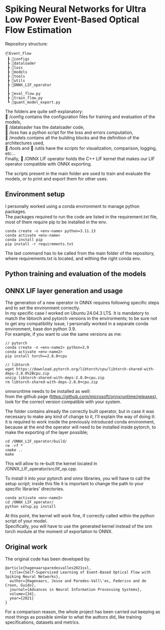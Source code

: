 # Spiking Neural Networks for Ultra Low Power Event-Based Optical Flow Estimation

Repository structure:

```
📦Event_Flow
 ┣ 📂configs
 ┣ 📂dataloader
 ┣ 📂loss
 ┣ 📂models
 ┣ 📂tools
 ┣ 📂utils
 ┣ 📂ONNX_LIF_operator
 ┃ 
 ┣ 📜eval_flow.py
 ┣ 📜train_flow.py
 ┗ 📜quant_model_export.py
```
The folders are quite self-explanatory: \
:file_folder: /config contains the configuration files for training and evaluation of the models, \
:file_folder: /dataloader has the dataloader code, \
:file_folder: /loss has a python script for the loss and errors computation, \
:file_folder: /models contains all the building blocks and the definition of the architectures used, \
:file_folder: /tools and :file_folder: /utils have the scripts for visualization, comparison, logging, etc... \
Finally, :file_folder: /ONNX LIF operator holds the C++ LIF kernel that makes our LIF operator compatible with ONNX exporting.

The scripts present in the main folder are used to train and evaluate the models, or to print and export them for other uses. 


## Environment setup
I personally worked using a conda environment to manage python packages. \
The packages required to run the code are listed in the requirement.txt file, most of them require pip to be installed in the env. 

```
conda create -n <env-name> python=3.11.13
conda activate <env-name>
conda install pip
pip install -r requirements.txt
```

The last command has to be called from the main folder of the repository, where requirements.txt is located, and withing the right conda env. 



## Python training and evaluation of the models



## ONNX LIF layer generation and usage
The generation of a new operator in ONNX requires following specific steps and to set the environment correctly. \
In my specific case I worked on Ubuntu 24.04.3 LTS. It is mandatory to match the libtorch and pytorch versions in the envirorments; to be sure not to get any compatibility issue, I personally worked in a separate conda environment, base don python 3.9. \
For example, if you want to use the same versions as me:
```
// pytorch
conda create -n <env-name2> python=3.9
conda activate <env-name2>
pip install torch==2.8.0+cpu

// libtorch
wget https://download.pytorch.org/libtorch/cpu/libtorch-shared-with-deps-2.8.0%2Bcpu.zip
unzip libtorch-shared-with-deps-2.8.0+cpu.zip
rm libtorch-shared-with-deps-2.8.0+cpu.zip
```
onnxruntime needs to be installed as well: \
from the github page (https://github.com/microsoft/onnxruntime/releases), look for the correct version compatible with your system. 

The folder contains already the correctly built operator, but in case it was necessary to make any kind of change to it, I'll explain the way of doing it: \
it is required to work inside the previously introduced conda environment, because at the end the operator will need to be installed inside pytorch, to make the exporting of the layer possible; 
```
cd /ONNX_LIF_operator/build/
rm -rf *
cmake ..
make
```
This will allow to re-built the kernel located in /ONNX_LIF_operator/src/lif_op.cpp. 

To install it into your pytorch and onnx libraries, you will have to call the setup script; inside this file it is important to change the path to your specific libraries' directories.
```
conda activate <env-name2>
cd /ONNX_LIF_operator/
python setup.py install
```
At this point, the kernel will work fine, if correctly called within the python script of your model. \
Specifically, you will have to use the generated kernel instead of the snn torch module at the moment of exportation to ONNX.

## Original work

The original code has been developed by:

```
@article{hagenaarsparedesvalles2021ssl,
  title={Self-Supervised Learning of Event-Based Optical Flow with Spiking Neural Networks},
  author={Hagenaars, Jesse and Paredes-Vall\'es, Federico and de Croon, Guido},
  journal={Advances in Neural Information Processing Systems},
  volume={34},
  year={2021}
}
```

For a comparison reason, the whole project has been carried out keeping as most things as possible similar to what the authors did, like training specifications, datasets and metrics.
